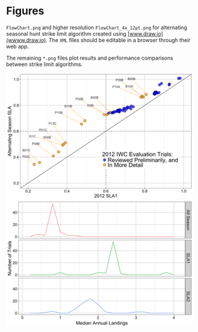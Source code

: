 # Figures 

`FlowChart.png` and higher resolution `FlowChart_4x_12pt.png` for alternating seasonal hunt strike limit algorithm created using [www.draw.io](wwww.draw.io). The `XML` files should be editable in a browser through their web app. 

The remaining `*.png` files plot results and performance comparisons between strike limit algorithms. 

![](./xy_depl_a.png)
![](./freqpoly_landings.png)

